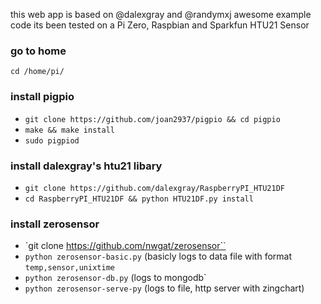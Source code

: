 this web app is based on @dalexgray and @randymxj awesome example code 
its been tested on a Pi Zero, Raspbian and Sparkfun HTU21 Sensor

### go to home

`cd /home/pi/`

### install pigpio

* `git clone https://github.com/joan2937/pigpio && cd pigpio`
* `make && make install`
* `sudo pigpiod`

### install dalexgray's htu21 libary

* `git clone https://github.com/dalexgray/RaspberryPI_HTU21DF`
* `cd RaspberryPI_HTU21DF && python HTU21DF.py install`

### install zerosensor

* `git clone https://github.com/nwgat/zerosensor``
* `python zerosensor-basic.py` (basicly logs to data file with format `temp,sensor,unixtime`
* `python zerosensor-db.py` (logs to mongodb`
* `python zerosensor-serve-py` (logs to file, http server with zingchart)
